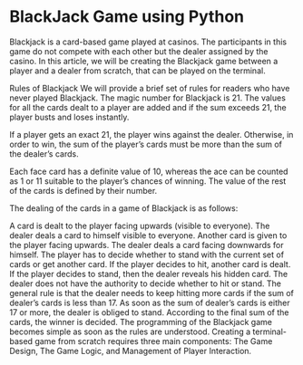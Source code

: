 # BlackJack Game using Python

Blackjack is a card-based game played at casinos. The participants in this game do not compete with each other but the dealer assigned by the casino. In this article, we will be creating the Blackjack game between a player and a dealer from scratch, that can be played on the terminal.

Rules of Blackjack
We will provide a brief set of rules for readers who have never played Blackjack. The magic number for Blackjack is 21. The values for all the cards dealt to a player are added and if the sum exceeds 21, the player busts and loses instantly.

If a player gets an exact 21, the player wins against the dealer. Otherwise, in order to win, the sum of the player’s cards must be more than the sum of the dealer’s cards.

Each face card has a definite value of 10, whereas the ace can be counted as 1 or 11 suitable to the player’s chances of winning. The value of the rest of the cards is defined by their number.

The dealing of the cards in a game of Blackjack is as follows:

A card is dealt to the player facing upwards (visible to everyone).
The dealer deals a card to himself visible to everyone.
Another card is given to the player facing upwards.
The dealer deals a card facing downwards for himself.
The player has to decide whether to stand with the current set of cards or get another card.
If the player decides to hit, another card is dealt.
If the player decides to stand, then the dealer reveals his hidden card.
The dealer does not have the authority to decide whether to hit or stand. The general rule is that the dealer needs to keep hitting more cards if the sum of dealer’s cards is less than 17.
As soon as the sum of dealer’s cards is either 17 or more, the dealer is obliged to stand.
According to the final sum of the cards, the winner is decided.
The programming of the Blackjack game becomes simple as soon as the rules are understood. Creating a terminal-based game from scratch requires three main components: The Game Design, The Game Logic, and Management of Player Interaction.

